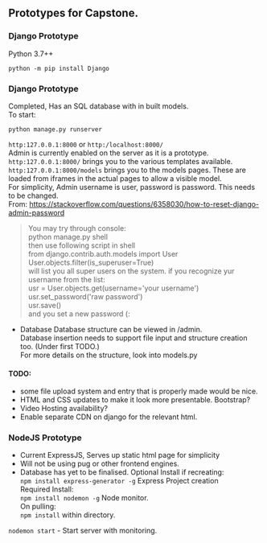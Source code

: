 ## Prototypes for Capstone. 
### Django Prototype
Python 3.7++
```
python -m pip install Django
```

### Django Prototype
Completed, Has an SQL database with in built models.<br>
To start:<br>
```
python manage.py runserver
```
`http:127.0.0.1:8000` or `http:/localhost:8000/`<br>
Admin is currently enabled on the server as it is a prototype.<br>
`http:127.0.0.1:8000/` brings you to the various templates available.<br>
`http:127.0.0.1:8000/models` brings you to the models pages. These  are loaded from iframes in the actual pages to allow a visible model.<br>
For simplicity, Admin username is user, password is password. This needs to be changed.<br>
From: https://stackoverflow.com/questions/6358030/how-to-reset-django-admin-password
> You may try through console: <br>
> python manage.py shell <br>
> then use following script in shell <br>
> from django.contrib.auth.models import User <br>
> User.objects.filter(is_superuser=True) <br>
> will list you all super users on the system. if you recognize yur username from the list: <br>
> usr = User.objects.get(username='your username') <br>
> usr.set_password('raw password') <br>
> usr.save() <br>
> and you set a new password (:

* Database
Database structure can be viewed in /admin.<br>
Database insertion needs to support file input and structure creation too. (Under first TODO.)<br>
For more details on the structure, look into models.py<br>

#### TODO:
* some file upload system and entry that is properly made would be nice.<br>
* HTML and CSS updates to make it look more presentable. Bootstrap?<br>
* Video Hosting availability? <br>
* Enable separate CDN on django for the relevant html. <br>



### NodeJS Prototype
* Current ExpressJS, Serves up static html page for simplicity
* Will not be using pug or other frontend engines.
* Database has yet to be finalised.
Optional Install if recreating:<br>
```npm install express-generator -g``` Express Project creation <br>
Required Install:<br>
```npm install nodemon -g``` Node monitor. <br>
On pulling:<br>
`npm install` within directory.

`nodemon start` - Start server with monitoring.

